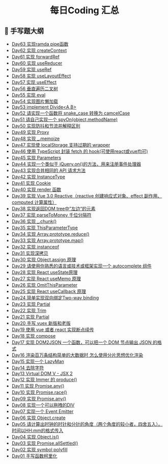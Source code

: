<h1 align="center"> 每日Coding 汇总 </h1>

## 📖 手写题大纲
- [Day63 实现ramda pipe函数](#实现ramdapipe函数)
- [Day62 实现 createContext](#实现createContext)
- [Day61 实现 forwardRef](#实现forwardRef)
- [Day60 实现 useReducer](#实现useReducer)
- [Day59 实现 useRef](#实现useRef)
- [Day58 实现 useLayoutEffect](#实现useLayoutEffect)
- [Day57 实现 useEffect](#实现useEffect)
- [Day56 垂直遍历二叉树](#垂直遍历二叉树)
- [Day55 实现 eval](#eval)
- [Day54 实现图片懒加载](#实现图片懒加载)
- [Day53 implement Divide<A,B>](#implementDivide<A,B>)
- [Day52 请实现一个函数将 snake_case 转换为 camcelCase](#请实现一个函数将snake_case转换为camcelCase)
- [Day51 请自己实现一个 spyOn(object,methodName)](#请自己实现一个spyOn(object,methodName))
- [Day50 实现防抖和节流并解释区别](#实现防抖和节流并解释区别)
- [Day49 实现 Proxy](#实现Proxy)
- [Day48 实现 _.memoize](#实现_.memoize)
- [Day47 实现使 localStorage 支持过期的 wrapper](#请实现使localStorage支持过期的wrapper)
- [Day46 使用 TypeScript 封装 fetch 的 hook(可使用react或vue均可)](#使用TypeScript封装fetch的hook(可使用react或vue均可))
- [Day45 实现 Parameters](#实现Parameters)
- [Day44 实现一个类似于 jQuery.on()的方法，用来注册事件处理器](#实现一个类似于jQuery.on()的方法，用来注册事件处理器)
- [Day43 实现合并相同的 API 请求方法](#实现合并相同的API请求方法)
- [Day42 实现 InstanceType](#实现InstanceType)
- [Day41 实现 Cookie](#实现Cookie)
- [Day40 实现 render 函数](#实现render)
- [Day39 实现 Vue 3.0 Reactive（reactive 创建响应式对象、effect 副作用、computed 计算属性）](#请实现Vue3.0Reactive)
- [Day38 实现返回DOM tree中”左边“的元素](#返回DOMtree中”左边“的元素)
- [Day37 实现 parseToMoney 千位分隔符](#实现parseToMoney千位分隔符)
- [Day36 实现 _.chunk()](#实现_.chunk())
- [Day35 实现 ThisParameterType](#实现ThisParameterType)
- [Day34 实现 Array.prototype.reduce()](#实现Array.prototype.reduce())
- [Day33 实现 Array.prototype.map()](#实现Array.prototype.map())
- [Day32 实现 instanceof](#实现instanceof)
- [Day31 实现深拷贝](#实现深拷贝)
- [Day30 实现 Object.assign 原理](#实现Object.assign原理)
- [Day29 请使用你熟悉的语言或技术或框架实现一个 autocomplete 组件](#请使用你熟悉的语言或技术或框架实现一个autocomplete组件)
- [Day28 实现 React useState原理](#实现ReactuseState原理)
- [Day27 实现 React useMemo 原理](#实现ReactuseMemo原理)
- [Day26 实现 OmitThisParameter](#实现OmitThisParameter)
- [Day25 实现 React useCallback 原理](#实现ReactuseCallback原理)
- [Day24 简单实现双向绑定Two-way binding](#简单实现双向绑定Two-waybinding)
- [Day23 实现 Partial](#实现Partial)
- [Day22 实现 Trim](#请实现Trim)
- [Day21 实现 Partial](#实现Partial)
- [Day20 手写 vuex 新版和老版](#手写vuex新版和老版)
- [Day19 使用 vue 或者 react 实现断点续传](#使用vue或者react实现断点续传)
- [Day18 实现 compose](#实现compose)
- [Day17 实现 DOM2JSON 一个函数，可以把一个 DOM 节点输出 JSON 的格式](#实现DOM2JSON一个函数可以把一个DOM节点输出JSON的格式)
- [Day16 渲染百万条结构简单的大数据时 怎么使用分片思想优化渲染](#渲染百万条结构简单的大数据时怎么使用分片思想优化渲染)
- [Day15 实现一个 LazyMan](#实现一个LazyMan)
- [Day14 去除字符](#去除字符)
- [Day13 Virtual DOM V - JSX 2](#VirtualDOMV-JSX2)
- [Day12 实现 Immer 的 produce()](#实现Immer的produce())
- [Day11 实现 Promise.any()](#实现Promise.race())
- [Day10 实现 Promise.race()](#实现Promise.race())
- [Day09 实现 Promise.any()](#实现Promise.any())
- [Day08 实现一个可以拖拽的DIV](#实现一个可以拖拽的DIV)
- [Day07 实现一个 Event Emitter](#实现一个EventEmitter)
- [Day06 实现 Object.create](#实现Object.create)
- [Day05 请计算出时钟的时针和分针的角度（两个角度的较小者，四舍五入）。时间以HH:mm的格式传入](#请计算出时钟的时针和分针的角度)
- [Day04 实现 Object.is()](#实现Object.is())
- [Day03 实现 Promise.allSettled()](#实现Promise.allSettled())
- [Day02 实现 symbol polyfill](#实现symbolpolyfill)
- [Day01 手写函数柯里化](https://github.com/MarsPen/bigfrontend/issues/1)



























